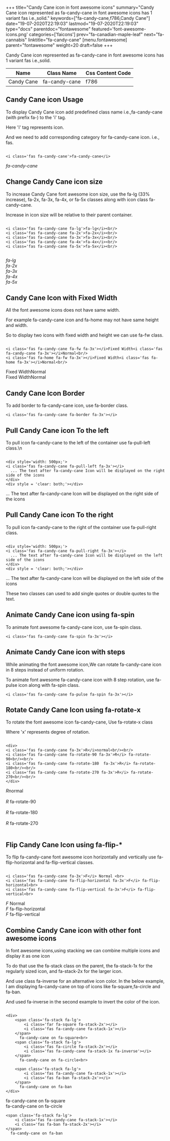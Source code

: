 +++
title="Candy Cane icon in font awesome icons"
summary="Candy Cane icon represented as fa-candy-cane in font awesome icons has 1 variant fas i.e.,solid."
keywords=["fa-candy-cane,f786,Candy Cane"]
date="19-07-2020T22:19:03"
lastmod="19-07-2020T22:19:03"
type="docs"
parentdoc="fontawesome"
featured='font-awesome-icons.png'
categories=['faicons']
prev="fa-canadian-maple-leaf"
next="fa-cannabis"
linktitle="fa-candy-cane"
[menu.fontawesome]
parent="fontawesome"
weight=20
draft=false
+++


Candy Cane icon represented as fa-candy-cane in font awesome icons has 1 variant fas i.e.,solid.

<div class='table-responsive'><table class='table'><thead><tr><th>Name</th><th>Class Name</th><th>Css Content Code</th></tr></thead><tbody><tr><td>Candy Cane</td><td>fa-candy-cane</td><td>f786</td></tr></tbody></table></div>



## Candy Cane icon Usage

To display Candy Cane icon add predefined class name i.e.,fa-candy-cane (with prefix fa-) to the 'i' tag.

Here 'i' tag represents icon.

And we need to add corresponding category for fa-candy-cane icon. i.e., fas.


```

<i class='fas fa-candy-cane'>fa-candy-cane</i>
```

<i class='fas fa-candy-cane'>fa-candy-cane</i>




## Change Candy Cane icon size
To increase Candy Cane font awesome icon size, use the fa-lg (33% increase), fa-2x, fa-3x, fa-4x, or fa-5x classes along with icon class fa-candy-cane.

Increase in icon size will be relative to their parent container. 

```

<i class='fas fa-candy-cane fa-lg'>fa-lg</i><br/>
<i class='fas fa-candy-cane fa-2x'>fa-2x</i><br/>
<i class='fas fa-candy-cane fa-3x'>fa-3x</i><br/>
<i class='fas fa-candy-cane fa-4x'>fa-4x</i><br/>
<i class='fas fa-candy-cane fa-5x'>fa-5x</i><br/>
            
```

<i class='fas fa-candy-cane fa-lg'>fa-lg</i><br/>
<i class='fas fa-candy-cane fa-2x'>fa-2x</i><br/>
<i class='fas fa-candy-cane fa-3x'>fa-3x</i><br/>
<i class='fas fa-candy-cane fa-4x'>fa-4x</i><br/>
<i class='fas fa-candy-cane fa-5x'>fa-5x</i><br/>
            



## Candy Cane Icon with Fixed Width 

All the font awesome icons does not have same width.

For example fa-candy-cane icon and fa-home may not have same height and width.

So to display two icons with fixed width and height we can use fa-fw class.


```

<i class='fas fa-candy-cane fa-fw fa-3x'></i>Fixed Width<i class='fas fa-candy-cane fa-3x'></i>Normal<br/>
<i class='fas fa-home fa-fw fa-3x'></i>Fixed Width<i class='fas fa-home fa-3x'></i>Normal<br/>
```

<i class='fas fa-candy-cane fa-fw fa-3x'></i>Fixed Width<i class='fas fa-candy-cane fa-3x'></i>Normal<br/>
<i class='fas fa-home fa-fw fa-3x'></i>Fixed Width<i class='fas fa-home fa-3x'></i>Normal<br/>



## Candy Cane Icon Border 

To add border to fa-candy-cane icon, use fa-border class.


```
<i class='fas fa-candy-cane fa-border fa-3x'></i>

```
<i class='fas fa-candy-cane fa-border fa-3x'></i>





## Pull Candy Cane icon To the left

To pull icon fa-candy-cane to the left of the container use fa-pull-left class.\n

```

<div style='width: 500px;'>
<i class='fas fa-candy-cane fa-pull-left fa-3x'></i>
  ... The text after fa-candy-cane Icon will be displayed on the right side of the icons
</div>
<div style = 'clear: both;'></div>
```

<div style='width: 500px;'>
<i class='fas fa-candy-cane fa-pull-left fa-3x'></i>
  ... The text after fa-candy-cane Icon will be displayed on the right side of the icons
</div>
<div style = 'clear: both;'></div>




## Pull Candy Cane icon To the right
To pull icon fa-candy-cane to the right of the container use fa-pull-right class.

```

<div style='width: 500px;'>
<i class='fas fa-candy-cane fa-pull-right fa-3x'></i>
  ... The text after fa-candy-cane Icon will be displayed on the left side of the icons
</div>
<div style = 'clear: both;'></div>
```

<div style='width: 500px;'>
<i class='fas fa-candy-cane fa-pull-right fa-3x'></i>
  ... The text after fa-candy-cane Icon will be displayed on the left side of the icons
</div>
<div style = 'clear: both;'></div>

These two classes can used to add single quotes or double quotes to the text.


## Animate Candy Cane icon using fa-spin
To animate font awesome fa-candy-cane icon, use fa-spin class.

```
<i class='fas fa-candy-cane fa-spin fa-3x'></i>
```
<i class='fas fa-candy-cane fa-spin fa-3x'></i>




## Animate Candy Cane icon with steps
While animating the font awesome icon,We can rotate fa-candy-cane icon in 8 steps instead of uniform rotation.

To animate font awesome fa-candy-cane icon with 8 step rotation, use fa-pulse icon along with fa-spin class.


```
<i class='fas fa-candy-cane fa-pulse fa-spin fa-3x'></i>

```
<i class='fas fa-candy-cane fa-pulse fa-spin fa-3x'></i>





## Rotate Candy Cane Icon using fa-rotate-x
To rotate the font awesome icon fa-candy-cane, Use fa-rotate-x class

Where 'x' represents degree of rotation.


```

<div>
<i class='fas fa-candy-cane fa-3x'>R</i>normal<br/><br/>
<i class='fas fa-candy-cane fa-rotate-90 fa-3x'>R</i> fa-rotate-90<br/><br/> 
<i class='fas fa-candy-cane fa-rotate-180  fa-3x'>R</i> fa-rotate-180<br/><br/> 
<i class='fas fa-candy-cane fa-rotate-270 fa-3x'>R</i> fa-rotate-270<br/><br/>
</div>
```

<div>
<i class='fas fa-candy-cane fa-3x'>R</i>normal<br/><br/>
<i class='fas fa-candy-cane fa-rotate-90 fa-3x'>R</i> fa-rotate-90<br/><br/> 
<i class='fas fa-candy-cane fa-rotate-180  fa-3x'>R</i> fa-rotate-180<br/><br/> 
<i class='fas fa-candy-cane fa-rotate-270 fa-3x'>R</i> fa-rotate-270<br/><br/>
</div>




## Flip Candy Cane Icon using fa-flip-*
To flip fa-candy-cane font awesome icon horizontally and vertically use fa-flip-horizontal and fa-flip-vertical classes. 

```

<i class='fas fa-candy-cane fa-3x'>F</i> Normal <br>
<i class='fas fa-candy-cane fa-flip-horizontal fa-3x'>F</i> fa-flip-horizontal<br>
<i class='fas fa-candy-cane fa-flip-vertical fa-3x'>F</i> fa-flip-vertical<br>
```

<i class='fas fa-candy-cane fa-3x'>F</i> Normal <br>
<i class='fas fa-candy-cane fa-flip-horizontal fa-3x'>F</i> fa-flip-horizontal<br>
<i class='fas fa-candy-cane fa-flip-vertical fa-3x'>F</i> fa-flip-vertical<br>




## Combine Candy Cane icon with other font awesome icons
In font awesome icons,using stacking we can combine multiple icons and display it as one icon 

To do that use the fa-stack class on the parent, the fa-stack-1x for the regularly sized icon, and fa-stack-2x for the larger icon.

And use class fa-inverse for an alternative icon color. 
In the below example, I am displaying fa-candy-cane on top of icons like fa-square,fa-circle and fa-ban.

And used fa-inverse in the second example to invert the color of the icon.

```

<div>
    <span class='fa-stack fa-lg'>
        <i class='far fa-square fa-stack-2x'></i>
        <i class='fas fa-candy-cane fa-stack-1x'></i>
    </span>
      fa-candy-cane on fa-square<br>
    <span class='fa-stack fa-lg'>
        <i class='fas fa-circle fa-stack-2x'></i>
        <i class='fas fa-candy-cane fa-stack-1x fa-inverse'></i>
    </span>
      fa-candy-cane on fa-circle<br>

    <span class='fa-stack fa-lg'>
        <i class='fas fa-candy-cane fa-stack-1x'></i>
        <i class='fas fa-ban fa-stack-2x'></i>
    </span>
      fa-candy-cane on fa-ban
</div>
```

<div>
    <span class='fa-stack fa-lg'>
        <i class='far fa-square fa-stack-2x'></i>
        <i class='fas fa-candy-cane fa-stack-1x'></i>
    </span>
      fa-candy-cane on fa-square<br>
    <span class='fa-stack fa-lg'>
        <i class='fas fa-circle fa-stack-2x'></i>
        <i class='fas fa-candy-cane fa-stack-1x fa-inverse'></i>
    </span>
      fa-candy-cane on fa-circle<br>

    <span class='fa-stack fa-lg'>
        <i class='fas fa-candy-cane fa-stack-1x'></i>
        <i class='fas fa-ban fa-stack-2x'></i>
    </span>
      fa-candy-cane on fa-ban
</div>






